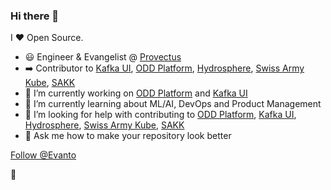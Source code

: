 ### Hi there 👋

I ❤ Open Source.

- :smiley: Engineer & Evangelist @ [Provectus](https://provectus.com/) 
- :arrow_right: Contributor to [Kafka UI](https://github.com/provectus/kafka-ui), [ODD Platform](https://github.com/opendatadiscovery/odd-platform), [Hydrosphere](https://github.com/Hydrospheredata), [Swiss Army Kube](https://github.com/provectus/swiss-army-kube), [SAKK](https://github.com/provectus/sak-kubeflow)
- :100: I’m currently working on [ODD Platform](https://github.com/opendatadiscovery/odd-platform) and [Kafka UI](https://github.com/provectus/kafka-ui)  
- 🌱 I’m currently learning about ML/AI, DevOps and Product Management
- :eyes: I’m looking for help with contributing to [ODD Platform](https://github.com/opendatadiscovery/odd-platform), [Kafka UI](https://github.com/provectus/kafka-ui), [Hydrosphere](https://github.com/Hydrospheredata), [Swiss Army Kube](https://github.com/provectus/swiss-army-kube), [SAKK](https://github.com/provectus/sak-kubeflow) 
- 💬 Ask me how to make your repository look better


<a class="github-button" href="https://github.com/Evanto" data-size="large" data-show-count="true" aria-label="Follow @Evanto on GitHub">Follow @Evanto</a>
 

🦄

